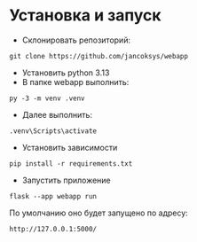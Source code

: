 # Установка и запуск

- Склонировать репозиторий:
```
git clone https://github.com/jancoksys/webapp
```
- Установить python 3.13
- В папке webapp выполнить:
```
py -3 -m venv .venv
```
- Далее выполнить:
```
.venv\Scripts\activate
```
- Установить зависимости
```
pip install -r requirements.txt
```
- Запустить приложение 
```
flask --app webapp run
```
По умолчанию оно будет запущено по адресу: 
```
http://127.0.0.1:5000/
```
